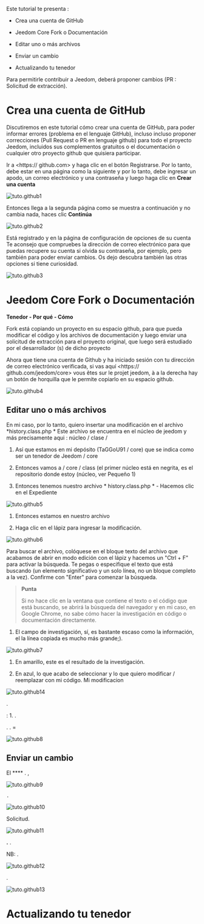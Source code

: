 Este tutorial te presenta :

-   Crea una cuenta de GitHub

-   Jeedom Core Fork o Documentación

-   Editar uno o más archivos

-   Enviar un cambio

-   Actualizando tu tenedor

Para permitirle contribuir a Jeedom, deberá
proponer cambios (PR : Solicitud de extracción).

Crea una cuenta de GitHub 
===========================

Discutiremos en este tutorial cómo crear una cuenta de GitHub,
para poder informar errores (problema en el lenguaje GitHub), incluso
incluso proponer correcciones (Pull Request o PR en lenguaje github)
para todo el proyecto Jeedom, incluidos sus complementos gratuitos o el
documentación o cualquier otro proyecto github que
quisiera participar.

Ir a <https:// github.com> y haga clic en el botón Registrarse.
Por lo tanto, debe estar en una página como la siguiente y
por lo tanto, debe ingresar un apodo, un correo electrónico y una contraseña y luego
haga clic en **Crear una cuenta**

![tuto.github1](images/tuto.github1.png)

Entonces llega a la segunda página como se muestra a continuación y no cambia
nada, haces clic **Continúa**

![tuto.github2](images/tuto.github2.png)

Está registrado y en la página de configuración de opciones de su
cuenta Te aconsejo que compruebes la dirección de correo electrónico para que puedas
recupere su cuenta si olvida su contraseña, por ejemplo, pero
también para poder enviar cambios. Os dejo
descubra también las otras opciones si tiene curiosidad.

![tuto.github3](images/tuto.github3.png)

Jeedom Core Fork o Documentación 
==========================================

**Tenedor - Por qué - Cómo**

Fork está copiando un proyecto en su espacio github, para que pueda
modificar el código y los archivos de documentación y luego enviar
una solicitud de extracción para el proyecto original, que luego será estudiado por el
desarrollador (s) de dicho proyecto

Ahora que tiene una cuenta de Github y ha iniciado sesión
con tu dirección de correo electrónico verificada, si vas aquí
<https:// github.com/jeedom/core> vous êtes sur le projet jeedom, à
a la derecha hay un botón de horquilla que le permite copiarlo en su
espacio github.

![tuto.github4](images/tuto.github4.png)

Editar uno o más archivos 
---------------------------------------

En mi caso, por lo tanto, quiero insertar una modificación en el archivo
*history.class.php * Este archivo se encuentra en el núcleo de jeedom y más
precisamente aqui : núcleo / clase /

1. Así que estamos en mi depósito (TaGGoU91 / core) que se indica como
    ser un tenedor de Jeedom / core

2. Entonces vamos a / core / class (el primer núcleo está en negrita, es
    el repositorio donde estoy (núcleo, ver Pequeño 1)

3. Entonces tenemos nuestro archivo * history.class.php * - Hacemos clic en el
    Expediente

![tuto.github5](images/tuto.github5.png)

1. Entonces estamos en nuestro archivo

2. Haga clic en el lápiz para ingresar la modificación.

![tuto.github6](images/tuto.github6.png)

Para buscar el archivo, colóquese en el bloque
texto del archivo que acabamos de abrir en modo edición con el lápiz y
hacemos un "Ctrl + F" para activar la búsqueda. Te pegas o
especifique el texto que está buscando (un elemento significativo y un
solo línea, no un bloque completo a la vez). Confirme con "Enter" para
comenzar la búsqueda.

> **Punta**
>
> Si no hace clic en la ventana que contiene el texto o el código
> que está buscando, se abrirá la búsqueda del navegador y
> en mi caso, en Google Chrome, no sabe cómo hacer la investigación
> en código o documentación directamente.

1. El campo de investigación, sí, es bastante escaso como la información, el
    la línea copiada es mucho más grande;).

![tuto.github7](images/tuto.github7.png)

1. En amarillo, este es el resultado de la investigación.

2. En azul, lo que acabo de seleccionar y lo que quiero
    modificar / reemplazar con mi código. Mi modificacion

![tuto.github14](images/tuto.github14.png)

.

 : 1. 
. 

. .  =


![tuto.github8](images/tuto.github8.png)

Enviar un cambio 
--------------------------

El **** 
. ,






![tuto.github9](images/tuto.github9.png)


    .


    
    







![tuto.github10](images/tuto.github10.png)



Solicitud.






    



![tuto.github11](images/tuto.github11.png)

**.** .

NB: 
.




![tuto.github12](images/tuto.github12.png)

. 


![tuto.github13](images/tuto.github13.png)

Actualizando tu tenedor 
============================


